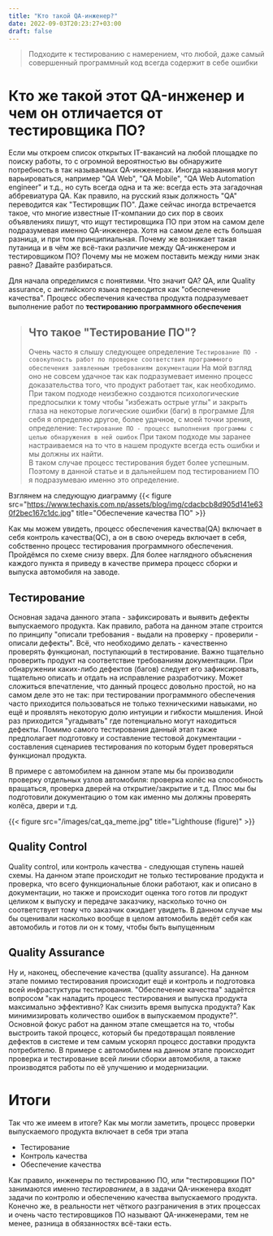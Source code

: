 ```yaml
---
title: "Кто такой QA-инженер?"
date: 2022-09-03T20:23:27+03:00
draft: false
---
```


> Подходите к тестированию с намерением, что любой, даже самый совершенный программный код всегда содержит в себе ошибки 
 
# Кто же такой этот QA-инженер и чем он отличается от тестировщика ПО?
Если мы откроем список открытых IT-вакансий на любой площадке по поиску работы, то с огромной вероятностью вы обнаружите потребность в так называемых QA-инженерах.
Иногда названия могут варьироваться, например "QA Web", "QA Mobile", "QA Web Automation engineer" и т.д., но суть всегда одна и та же: всегда есть эта загадочная аббревиатура QA.
Как правило, на русский язык должность "QA" переводится как "Тестировщик ПО".
Даже сейчас иногда встречается такое, что многие известные IT-компании до сих пор в своих объявлениях пишут, что ищут тестировщика ПО при этом на самом деле подразумевая именно QA-инженера.
Хотя на самом деле есть большая разница, и при том принципиальная. 
Почему же возникает такая путаница и в чём же всё-таки различие между QA-инженером и тестировщиком ПО?
Почему мы не можем поставить между ними знак равно? Давайте разбираться.

Для начала определимся с понятиями. Что значит QA? QA, или Quality assurance, с английского языка переводится как "обеспечение качества".
Процесс обеспечения качества продукта подразумевает выполнение работ по **тестированию программного обеспечения**

> ## Что такое "Тестирование ПО"?
> Очень часто я слышу следующее определение
> `Тестирование ПО - совокупность работ по проверке соответствия программного обеспечения заявленным требованиям документации`
> На мой взгляд оно не совсем удачное так как подразумевает именно процесс доказательства того, что продукт работает так, как необходимо.
> При таком подходе неизбежно создаются психологические предпосылки к тому чтобы "избежать острые углы" и закрыть глаза на некоторые логические ошибки (баги)
> в программе
> Для себя я определяю другое, более удачное, с моей точки зрения, определение:
> `Тестирование ПО - процесс выполнения программы с целью обнаружения в ней ошибок`
> При таком подходе мы заранее настраиваемся на то что в нашем продукте всегда есть ошибки и мы должны их найти.  
> В таком случае процесс тестирования будет более успешным. Поэтому в данной статье и в дальнейшем под тестированием ПО я подразумеваю именно это определение.

Взглянем на следующую диаграмму
{{< figure src="https://www.techaxis.com.np/assets/blog/img/cdacbcb8d905d141e630f2bec167c1dc.jpg" title="Обеспечение качества ПО" >}}

Как мы можем увидеть, процесс обеспечения качества(QA) включает в себя контроль качества(QC), а он в свою очередь включает в себя, собственно процесс тестирования программного обеспечения.
Пройдёмся по схеме снизу вверх. Для более наглядного объяснения каждого пункта я приведу в качестве примера процесс сборки и выпуска автомобиля на заводе.

## Тестирование 
Основная задача данного этапа - зафиксировать и выявить дефекты выпускаемого продукта. 
Как правило, работа на данном этапе строится по принципу "описали требования - выдали на проверку - проверили - описали дефекты".
Всё, что необходимо делать - качественно проверять функционал, поступающий в тестирование.
Важно тщательно проверить продукт на соответствие требованиям документации. 
При обнаружении каких-либо дефектов (багов) следует его зафиксировать, тщательно описать и отдать на исправление разработчику.
Может сложиться впечатление, что данный процесс довольно простой, но на самом деле это не так: при тестировании программного обеспечения 
часто приходится пользоваться не только техническими навыками, но ещё и проявлять некоторую долю интуиции и гибкости мышления.
Иной раз приходится "угадывать" где потенциально могут находиться дефекты.
Помимо самого тестирования данный этап также предполагает подготовку и составление тестовой документации - составления сценариев тестирования по которым будет проверяться функционал продукта.

В примере с автомобилем на данном этапе мы бы производили проверку отдельных узлов автомобиля: проверка колёс на способность вращаться, проверка дверей на открытие/закрытие и т.д.
Плюс мы бы подготовили документацию о том как именно мы должны проверять колёса, двери и т.д.

{{< figure src="/images/cat_qa_meme.jpg" title="Lighthouse (figure)" >}}

## Quality Control
Quality control, или контроль качества - следующая ступень нашей схемы. На данном этапе происходит не только тестирование продукта и проверка, что всего 
функциональные блоки работают,
как и описано в документации, но также и происходит оценка того готов ли продукт целиком к выпуску и передаче заказчику,
насколько точно он соответствует тому что заказчик ожидает увидеть.
В данном случае мы бы оценивали насколько вообще в целом автомобиль ведёт себя как автомобиль и готов ли он к тому,
чтобы быть выпущенным

## Quality Assurance
Ну и, наконец, обеспечение качества (quality assurance).
На данном этапе помимо тестирования происходит ещё и контроль и подготовка всей инфрастуктуры тестирования. 
"Обеспечение качества" задаётся вопросом "как наладить процесс тестирования и выпуска продукта максимально эффективно?
Как снизить время выпуска продукта? Как минимизировать количество ошибок в выпускаемом продукте?". 
Основной фокус работ на данном этапе смещается на то, чтобы выстроить такой процесс,
который бы предотвращал появление дефектов в системе и тем самым ускорял процесс доставки продукта потребителю. 
В примере с автомобилем на данном этапе происходит проверка и тестирование всей линии сборки автомобиля, 
а также производятся работы по её улучшению и модернизации.

# Итоги
Так что же имеем в итоге? Как мы могли заметить, процесс проверки выпускаемого продукта включает в себя три этапа
- Тестирование
- Контроль качества
- Обеспечение качества

Как правило, инженеры по тестированию ПО, или "тестировщики ПО" занимаются именно *тестированием*, 
а в задачи QA-инженера входят задачи по контролю и обеспечению качества выпускаемого продукта.
Конечно же, в реальности нет чёткого разграничения в этих процессах и очень часто тестировщиков ПО называют QA-инженерами,
тем не менее, разница в обязанностях всё-таки есть.